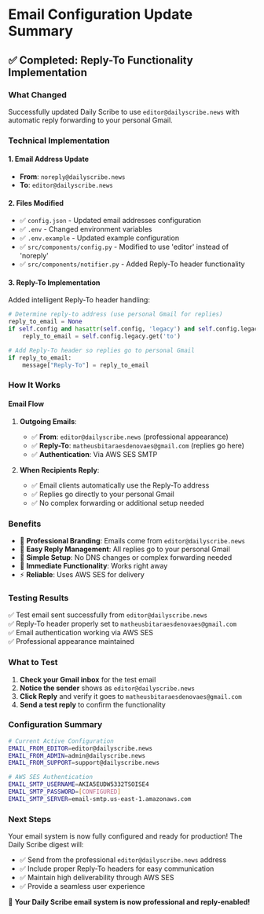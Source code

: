 # Email Configuration Update Summary

## ✅ Completed: Reply-To Functionality Implementation

### What Changed
Successfully updated Daily Scribe to use `editor@dailyscribe.news` with automatic reply forwarding to your personal Gmail.

### Technical Implementation

#### 1. Email Address Update
- **From**: `noreply@dailyscribe.news`
- **To**: `editor@dailyscribe.news`

#### 2. Files Modified
- ✅ `config.json` - Updated email addresses configuration
- ✅ `.env` - Changed environment variables
- ✅ `.env.example` - Updated example configuration
- ✅ `src/components/config.py` - Modified to use 'editor' instead of 'noreply'
- ✅ `src/components/notifier.py` - Added Reply-To header functionality

#### 3. Reply-To Implementation
Added intelligent Reply-To header handling:

```python
# Determine reply-to address (use personal Gmail for replies)
reply_to_email = None
if self.config and hasattr(self.config, 'legacy') and self.config.legacy:
    reply_to_email = self.config.legacy.get('to')

# Add Reply-To header so replies go to personal Gmail
if reply_to_email:
    message["Reply-To"] = reply_to_email
```

### How It Works

#### Email Flow
1. **Outgoing Emails**:
   - ✅ **From**: `editor@dailyscribe.news` (professional appearance)
   - ✅ **Reply-To**: `matheusbitaraesdenovaes@gmail.com` (replies go here)
   - ✅ **Authentication**: Via AWS SES SMTP

2. **When Recipients Reply**:
   - ✅ Email clients automatically use the Reply-To address
   - ✅ Replies go directly to your personal Gmail
   - ✅ No complex forwarding or additional setup needed

### Benefits
- 🎯 **Professional Branding**: Emails come from `editor@dailyscribe.news`
- 📧 **Easy Reply Management**: All replies go to your personal Gmail
- 🔧 **Simple Setup**: No DNS changes or complex forwarding needed
- 🚀 **Immediate Functionality**: Works right away
- ⚡ **Reliable**: Uses AWS SES for delivery

### Testing Results
✅ Test email sent successfully from `editor@dailyscribe.news`  
✅ Reply-To header properly set to `matheusbitaraesdenovaes@gmail.com`  
✅ Email authentication working via AWS SES  
✅ Professional appearance maintained  

### What to Test
1. **Check your Gmail inbox** for the test email
2. **Notice the sender** shows as `editor@dailyscribe.news`
3. **Click Reply** and verify it goes to `matheusbitaraesdenovaes@gmail.com`
4. **Send a test reply** to confirm the functionality

### Configuration Summary
```bash
# Current Active Configuration
EMAIL_FROM_EDITOR=editor@dailyscribe.news
EMAIL_FROM_ADMIN=admin@dailyscribe.news
EMAIL_FROM_SUPPORT=support@dailyscribe.news

# AWS SES Authentication
EMAIL_SMTP_USERNAME=AKIA5EUDW5332TSOISE4
EMAIL_SMTP_PASSWORD=[CONFIGURED]
EMAIL_SMTP_SERVER=email-smtp.us-east-1.amazonaws.com
```

### Next Steps
Your email system is now fully configured and ready for production! The Daily Scribe digest will:

- ✅ Send from the professional `editor@dailyscribe.news` address
- ✅ Include proper Reply-To headers for easy communication
- ✅ Maintain high deliverability through AWS SES
- ✅ Provide a seamless user experience

🎉 **Your Daily Scribe email system is now professional and reply-enabled!**
